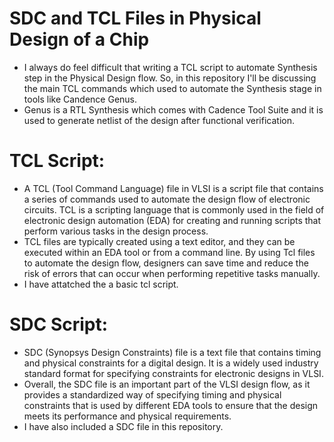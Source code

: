 # SDC and TCL Files in Physical Design of a Chip
- I always do feel difficult that writing a TCL script to automate Synthesis step in the Physical Design flow. So, in this repository I'll be discussing the main TCL commands which used to automate the Synthesis stage in tools like Candence Genus. 
- Genus is a RTL Synthesis which comes with Cadence Tool Suite and it is used to generate netlist of the design after functional verification. 
# TCL Script: 
- A TCL (Tool Command Language) file in VLSI is a script file that contains a series of commands used to automate the design flow of electronic circuits. TCL is a scripting language that is commonly used in the field of electronic design automation (EDA) for creating and running scripts that perform various tasks in the design process.
- TCL files are typically created using a text editor, and they can be executed within an EDA tool or from a command line. By using Tcl files to automate the design flow, designers can save time and reduce the risk of errors that can occur when performing repetitive tasks manually.
- I have attatched the a basic tcl script. 
# SDC Script: 
- SDC (Synopsys Design Constraints) file is a text file that contains timing and physical constraints for a digital design. It is a widely used industry standard format for specifying constraints for electronic designs in VLSI.
- Overall, the SDC file is an important part of the VLSI design flow, as it provides a standardized way of specifying timing and physical constraints that is used by different EDA tools to ensure that the design meets its performance and physical requirements.
- I have also included a SDC file in this repository. 
